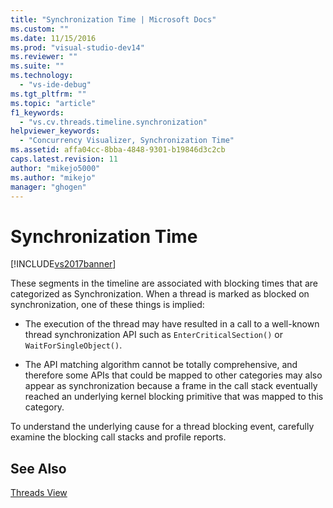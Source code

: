 ```yaml
---
title: "Synchronization Time | Microsoft Docs"
ms.custom: ""
ms.date: 11/15/2016
ms.prod: "visual-studio-dev14"
ms.reviewer: ""
ms.suite: ""
ms.technology: 
  - "vs-ide-debug"
ms.tgt_pltfrm: ""
ms.topic: "article"
f1_keywords: 
  - "vs.cv.threads.timeline.synchronization"
helpviewer_keywords: 
  - "Concurrency Visualizer, Synchronization Time"
ms.assetid: affa04cc-8bba-4848-9301-b19846d3c2cb
caps.latest.revision: 11
author: "mikejo5000"
ms.author: "mikejo"
manager: "ghogen"
---
```

# Synchronization Time
[!INCLUDE[vs2017banner](../includes/vs2017banner.md)]

These segments in the timeline are associated with blocking times that are categorized as Synchronization. When a thread is marked as blocked on synchronization, one of these things is implied:  
  
-   The execution of the thread may have resulted in a call to a well-known thread synchronization API such as `EnterCriticalSection()` or `WaitForSingleObject()`.  
  
-   The API matching algorithm cannot be totally comprehensive, and therefore some APIs that could be mapped to other categories may also appear as synchronization because a frame in the call stack eventually reached an underlying kernel blocking primitive that was mapped to this category.  
  
 To understand the underlying cause for a thread blocking event, carefully examine the blocking call stacks and profile reports.  
  
## See Also  
 [Threads View](../profiling/threads-view-parallel-performance.md)



